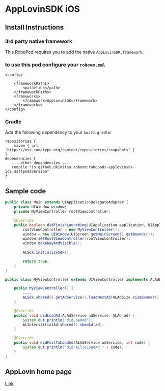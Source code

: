 # AppLovinSDK iOS

## Install Instructions

### 3rd party native framework
This RoboPod requires you to add the native `AppLovinSDK.framework`.

### to use this pod configure your `robovm.xml`

```
<config>
    ...
    <frameworkPaths>
        <path>libs</path>
    </frameworkPaths>
    <frameworks>
        <framework>AppLovinSDK</framework>
    </frameworks>
</config>
```

### Gradle

Add the following dependency to your `build.gradle`:

```
repositories {
    maven { url 'https://oss.sonatype.org/content/repositories/snapshots' }
}
dependencies {
   ... other dependencies ...
   compile "io.github.dkimitsa.robovm:robopods-applovinsdk-ios:$altpodsVersion"
}
```

## Sample code 
```java
public class Main extends UIApplicationDelegateAdapter {
    private UIWindow window;
    private MyViewController rootViewController;

    @Override
    public boolean didFinishLaunching(UIApplication application, UIApplicationLaunchOptions launchOptions) {
        rootViewController = new MyViewController();
        window = new UIWindow(UIScreen.getMainScreen().getBounds());
        window.setRootViewController(rootViewController);
        window.makeKeyAndVisible();
        
        ALSdk.InitializeSdk();

        return true;
    }
}

public class MyViewController extends UIViewController implements ALAdLoadDelegate {

    public MyViewController() {
        .... 
        ALSdk.shared().getAdService().loadNextAd(ALAdSize.sizeBanner(), this);
    }

    @Override
    public void didLoadAd(ALAdService adService, ALAd ad) {
        System.out.println("didLoadAd");
        ALInterstitialAd.shared().showAd(ad);
    }

    @Override
    public void didFailToLoadAd(ALAdService adService, int code) {
        System.out.println("didFailToLoadAd " + code);
    }
}
```

## AppLovin home page

[Link](https://dash.applovin.com/docs)